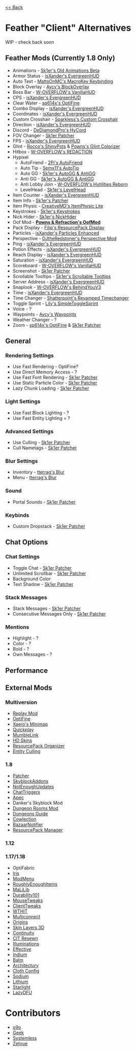 [<< Back](README.md)

# Feather "Client" Alternatives

WIP - check back soon

## Feather Mods (Currently 1.8 Only)

- Animations - [Sk1er's Old Animations Beta](https://sk1er.club/beta)
- Armor Status - [isXander's EvergreenHUD](https://modrinth.com/mod/evergreenhud/versions)
- Auto Text - [MattsOnMC's MacroKey Keybinding](https://www.curseforge.com/minecraft/mc-mods/macrokey-keybinding/files/all?filter-game-version=2020709689%3A5806)
- Block Overlay - [Aycy's BlockOverlay](https://hypixel.net/threads/forge-1-8-9-block-overlay-v4-0-3.1417995/)
- Boss Bar - [W-OVERFLOW's VanillaHUD](https://github.com/W-OVERFLOW/VanillaHUD/releases/latest)
- CPS - [isXander's EvergreenHUD](https://modrinth.com/mod/evergreenhud/versions)
- Clear Water - [sp614x's OptiFine](https://optifine.net/adloadx?f=OptiFine_1.8.9_HD_U_M5.jar)
- Combo Display - [isXander's EvergreenHUD](https://modrinth.com/mod/evergreenhud/versions)
- Coordinates - [isXander's EvergreenHUD](https://modrinth.com/mod/evergreenhud/versions)
- Custom Crosshair - [Sparkless's Custom Crosshair](https://www.curseforge.com/minecraft/mc-mods/custom-crosshair-mod/files/all?filter-game-version=2020709689%3A5806)
- Direction - [isXander's EvergreenHUD](https://modrinth.com/mod/evergreenhud/versions)
- Discord - [DeDiamondPro's HyCord](https://github.com/DeDiamondPro/HyCord/releases/latest)
- FOV Changer - [Sk1er Patcher](https://sk1er.club/mods/patcher)
- FPS - [isXander's EvergreenHUD](https://modrinth.com/mod/evergreenhud/versions)
- Glint - [Rocco's ShinyPots](https://github.com/RoccoDev/ShinyPots-1.8/releases/latest) & [Powns's Glint Colorizer](https://download.powns.dev/glintcolorizer189)
- Hitbox - [W-OVERFLOW's REDACTION](https://github.com/W-OVERFLOW/REDACTION)
- Hypixel
	- AutoFriend - [2Pi's AutoFriend](https://2pi.pw/mods/autofriend)
	- Auto Tip - [Semx11's AutoTip](https://autotip.pro/download)
	- Auto GG - [Sk1er's AutoGG & AntiGG](https://sk1er.club/mods/autogg)
	- Anti GG - [Sk1er's AutoGG & AntiGG](https://sk1er.club/mods/autogg)
	- Anti Lobby Join - [W-OVERFLOW's Hytilities Reborn](https://github.com/W-OVERFLOW/Hytilities-Reborn/releases/latest)
	- LevelHead - [Sk1er's LevelHead](https://www.sk1er.club/mods/level_head)
- Item Counter - [isXander's EvergreenHUD](https://modrinth.com/mod/evergreenhud/versions)
- Item Info - [Sk1er's Patcher](https://www.sk1er.club/mods/patcher)
- Item Physic - [CreativeMD's ItemPhysic Lite](https://www.curseforge.com/minecraft/mc-mods/itemphysic-lite/files/all?filter-game-version=2020709689%3A5806)
- Keystrokes - [Sk1er's Keystrokes](https://sk1er.club/mods/keystrokesmod)
- Nick Hider - [Sk1er's NickHider](https://sk1er.llc/mods/nick_hider)
- Oof Mod - [**Powns & Refraction's OofMod**](https://sk1er.club/mods/refractionoof)
- Pack Display - [Filip's ResourcePack Display](https://github.com/1fxe/Resource-Pack-Display)
- Particles - [isXander's Particles Enhanced](https://modrinth.com/mod/particlesenhanced)
- Perspective - [DJtheRedstoner's Perspective Mod](https://inv.wtf/djperspective)
- Ping - [isXander's EvergreenHUD](https://modrinth.com/mod/evergreenhud/versions)
- Potion Effects - [isXander's EvergreenHUD](https://modrinth.com/mod/evergreenhud/versions)
- Reach Display - [isXander's EvergreenHUD](https://modrinth.com/mod/evergreenhud/versions)
- Saturation - [isXander's EvergreenHUD](https://modrinth.com/mod/evergreenhud/versions)
- Scoreboard - [W-OVERFLOW's VanillaHUD](https://github.com/W-OVERFLOW/VanillaHUD/releases/latest)
- Screenshot - [Sk1er Patcher](https://sk1er.club/mods/patcher)
- Scrollable Tooltips - [Sk1er's Scrollable Tooltips](https://www.sk1er.club/mods/text_overflow_scroll)
- Server Address - [isXander's EvergreenHUD](https://modrinth.com/mod/evergreenhud/versions)
- Snaplook - [W-OVERFLOW's BehindYouV3](https://github.com/W-OVERFLOW/BehindYouV3/releases/latest)
- Time - [isXander's EvergreenHUD](https://modrinth.com/mod/evergreenhud/versions)
- Time Changer - [Shatterpoint's Revamped Timechanger](https://github.com/shatter-point/Revamped-TimeChanger/releases/latest)
- Toggle Sprint - [Lily's SimpleToggleSprint](https://github.com/My-Name-Is-Jeff/SimpleToggleSprint/releases/latest)
- Voice - ?
- Waypoints - [Aycy's Waypoints](https://www.youtube.com/watch?v=5jq5tXqwDTM)
- Weather Changer - ?
- Zoom - [sp614x's OptiFine](https://optifine.net/adloadx?f=OptiFine_1.8.9_HD_U_M5.jar) & [Sk1er Patcher](https://sk1er.club/mods/patcher)

## General

### Rendering Settings

- Use Fast Rendering - OptiFine?
- Use Direct Memory Access - ?
- Use Fast Font Rendering - [Sk1er Patcher](https://sk1er.club/mods/patcher)
- Use Static Particle Color - [Sk1er Patcher](https://sk1er.club/mods/patcher)
- Lazy Chunk Loading - [Sk1er Patcher](https://sk1er.club/mods/patcher)

### Light Settings

- Use Fast Block Lighting - ?
- Use Fast Entity Lighting = ?

### Advanced Settings

- Use Culling - [Sk1er Patcher](https://sk1er.club/mods/patcher)
- Cull Nametags - [Sk1er Patcher](https://sk1er.club/mods/patcher)

### Blur Settings

- Inventory - [tterrag's Blur](https://www.curseforge.com/minecraft/mc-mods/blur/files/all?filter-game-version=2020709689%3A5806)
- Menu - [tterrag's Blur](https://www.curseforge.com/minecraft/mc-mods/blur/files/all?filter-game-version=2020709689%3A5806)

### Sound

- Portal Sounds - [Sk1er Patcher](https://sk1er.club/mods/patcher)

### Keybinds

- Custom Dropstack - [Sk1er Patcher](https://sk1er.club/mods/patcher)

## Chat Options

### Chat Settings

- Toggle Chat - [Sk1er Patcher](https://sk1er.club/mods/patcher)
- Unlimited Scrollbar - [Sk1er Patcher](https://sk1er.club/mods/patcher)
- Background Color
- Text Shadow - [Sk1er Patcher](https://sk1er.club/mods/patcher)

### Stack Messages

- Stack Messages - [Sk1er Patcher](https://sk1er.club/mods/patcher)
- Consecutive Messages Only - [Sk1er Patcher](https://sk1er.club/mods/patcher)

### Mentions

- Highlight - ?
- Color - ?
- Bold - ?
- Own Messages - ?

## Performance

## External Mods

### Multiversion

- [Replay Mod](https://www.replaymod.com)
- [OptiFine](https://optifine.net)
- [Xaero's Minimap](https://www.curseforge.com/minecraft/mc-mods/xaeros-minimap)
- [Quickplay](https://hypixel.net/threads/forge-quickplay-v2-0-3-quickly-join-games-on-the-network.1317410/)
- [MumbleLink](https://www.curseforge.com/minecraft/mc-mods/mumblelink)
- [HD Skins](https://www.hdskins.de/)
- [ResourcePack Organizer](https://www.curseforge.com/minecraft/mc-mods/resource-pack-organizer)
- [Entity Culling](https://www.curseforge.com/minecraft/mc-mods/entityculling)

### 1.8

- [Patcher](https://sk1er.club/mods/patcher)
- [SkyblockAddons](https://github.com/BiscuitDevelopment/SkyblockAddons/releases/latest)
- [NotEnoughUpdates](https://github.com/Moulberry/NotEnoughUpdates/releases/latest)
- [ChatTriggers](https://github.com/ChatTriggers/ChatTriggers/releases/latest)
- [Apec](https://github.com/BananaFructa/Apec/releases/latest)
- Danker's Skyblock Mod
- [Dungeon Rooms Mod](https://github.com/Quantizr/DungeonRoomsMod/releases/latest)
- [Dungeons Guide](https://github.com/Dungeons-Guide/Skyblock-Dungeons-Guide/releases/latest)
- [Cowlection](https://github.com/cow-mc/Cowlection/releases/latest)
- [BazaarNotifier](https://github.com/symt/BazaarNotifier)
- [ResourcePack Manager](https://www.youtube.com/watch?v=OQZFWrrEcYM)

### 1.12

### 1.17/1.18

- OptiFabric
- [Iris](https://irisshaders.github.io/)
- [ModMenu](https://modrinth.com/mod/modmenu)
- [RoughlyEnoughItems](https://www.curseforge.com/minecraft/mc-mods/roughly-enough-items)
- [MaLiLib](https://www.curseforge.com/minecraft/mc-mods/malilib)
- [Durability101](https://www.curseforge.com/minecraft/mc-mods/durability101)
- [MouseTweaks](https://www.curseforge.com/minecraft/mc-mods/mouse-tweaks)
- [ClientTweaks](https://www.curseforge.com/minecraft/mc-mods/client-tweaks-fabric)
- [WTHIT](https://www.curseforge.com/minecraft/mc-mods/wthit)
- [Multiconnect](https://www.curseforge.com/minecraft/mc-mods/multiconnect)
- [Origins](https://www.curseforge.com/minecraft/mc-mods/origins)
- [Skin Layers 3D](https://www.curseforge.com/minecraft/mc-mods/skin-layers-3d)
- [Continuity](https://modrinth.com/mod/continuity)
- [CIT Resewn](https://modrinth.com/mod/cit-resewn)
- [Illuminations](https://www.curseforge.com/minecraft/mc-mods/illuminations)
- [Effective](https://www.curseforge.com/minecraft/mc-mods/effective)
- [Indium](https://modrinth.com/mod/indium)
- [Balm](https://www.curseforge.com/minecraft/mc-mods/balm-fabric)
- [Architectury](https://www.curseforge.com/minecraft/mc-mods/architectury-fabric)
- [Cloth Config](https://www.curseforge.com/minecraft/mc-mods/cloth-config)
- [Sodium](https://modrinth.com/mod/sodium)
- [Lithium](https://modrinth.com/mod/lithium)
- [Starlight](https://www.modrinth.com/mod/starlight)
- [LazyDFU](https://modrinth.com/mod/lazydfu)

# Contributors

- [o9o](https://www.youtube.com/channel/UC_lbg2qjUsZwro5khBW9PHw)
- [Geek](https://github.com/GamingGeek)
- [Systemless](https://github.com/SystemlessDev)
- [Zetvue](https://zetvue.carrd.co)
